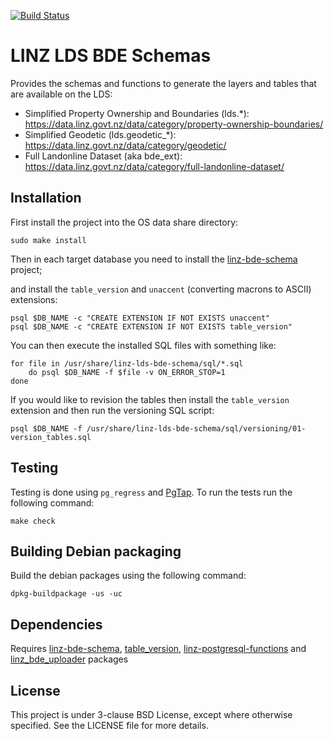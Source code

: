 [![Build Status](https://secure.travis-ci.org/linz/linz-lds-bde-schema.svg)](http://travis-ci.org/linz/linz-lds-bde-schema)

LINZ LDS BDE Schemas
=================================

Provides the schemas and functions to generate the layers and tables that are available on the LDS:

* Simplified Property Ownership and Boundaries (lds.*): https://data.linz.govt.nz/data/category/property-ownership-boundaries/
* Simplified Geodetic (lds.geodetic_*): https://data.linz.govt.nz/data/category/geodetic/
* Full Landonline Dataset (aka bde_ext): https://data.linz.govt.nz/data/category/full-landonline-dataset/

Installation
------------

First install the project into the OS data share directory:

    sudo make install

Then in each target database you need to install the
[linz-bde-schema](https://github.com/linz/linz-bde-schema)
project;


and install the `table_version` and `unaccent` (converting macrons to ASCII) extensions:

```shell
psql $DB_NAME -c "CREATE EXTENSION IF NOT EXISTS unaccent"
psql $DB_NAME -c "CREATE EXTENSION IF NOT EXISTS table_version"
```

You can then execute the installed SQL files with something like:

```shell
for file in /usr/share/linz-lds-bde-schema/sql/*.sql
    do psql $DB_NAME -f $file -v ON_ERROR_STOP=1
done
```

If you would like to revision the tables then install the
`table_version` extension and then run the versioning SQL script:

```shell
psql $DB_NAME -f /usr/share/linz-lds-bde-schema/sql/versioning/01-version_tables.sql
```

Testing
-------

Testing is done using `pg_regress` and [PgTap](http://pgtap.org/).
To run the tests run the following command:

    make check

Building Debian packaging
--------------------------

Build the debian packages using the following command:

    dpkg-buildpackage -us -uc


Dependencies
------------

Requires [linz-bde-schema](https://github.com/linz/linz-bde-schema),
[table_version](https://github.com/linz/postgresql-tableversion),
[linz-postgresql-functions](https://github.com/linz/linz-postgresql-functions)
and [linz_bde_uploader](https://github.com/linz/linz_bde_uploader) packages

License
---------------------
This project is under 3-clause BSD License, except where otherwise specified.
See the LICENSE file for more details.
